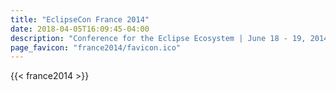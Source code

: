 ```yaml
---
title: "EclipseCon France 2014"
date: 2018-04-05T16:09:45-04:00
description: "Conference for the Eclipse Ecosystem | June 18 - 19, 2014 | Toulouse, France"
page_favicon: "france2014/favicon.ico"
---
```


{{< france2014 >}}